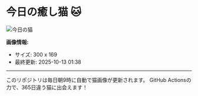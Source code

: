 # 今日の癒し猫 🐱

![今日の猫](https://cdn2.thecatapi.com/images/MTc1NDAwMQ.gif)

**画像情報:**
- サイズ: 300 x 169
- 最終更新: 2025-10-13 01:38

---

このリポジトリは毎日朝9時に自動で猫画像が更新されます。
GitHub Actionsの力で、365日違う猫に出会えます！
